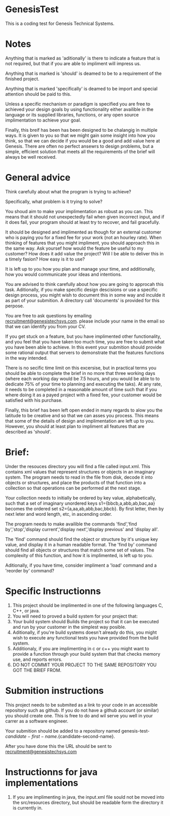 # GenesisTest
This is a coding test for Genesis Technical Systems.

# Notes
Anything that is marked as 'aditionally' is there to indicate a feature that is not required, but that if you are able to impliment will impress us.

Anything that is marked is 'should' is deamed to be to a requirement of the finished project.

Anything that is marked 'specifically' is deamed to be import and special attention should be paid to this.

Unless a specific mechanism or paradigm is specified you are free to achieved your design goals by using functionality either availible in the language or its supplied libraries, functions, or any open source implimentation to achieve your goal.

Finally, this breif has been has been designed to be chalangig in multiple ways. It is given to you so that we might gain some insight into how you think, so that we can decide if you would be a good and add value here at Genesis. There are often no perfect ansewrs to design problems, but a simple, efficient solution that meets all the requirements of the brief will always be well received.

# General advice
Think carefully about what the program is trying to achieve?

Specifically, what problem is it trying to solve?

You shoud aim to make your implimentation as robust as you can. This means that it should not unexpectedly fail when given incorrect input, and if it does fail, your program should at least try to recover, and fail gracefully.

It should be designed and implimented as though for an external customer who is paying you for a fixed fee for your work (not an hourley rate). When thinking of features that you might impliment, you should approach this in the same way. Ask yoursef how would the feature be useful to my customer? How does it add value the project? Will I be able to deliver this in a timely fasion? How easy is it to use?

It is left up to you how you plan and manage your time, and additionally, how you would communicate your ideas and intentions.

You are advised to think carefully about how you are going to approcah this task. Aditionally, if you make specific design descisions or use a specific design process, you might wish to document this in some way and inculde it as part of your submition. A directory call 'documents' is provided for this perpose.

You are free to ask questions by emailing recruitment@genesistechsys.com. please include your name in the email so that we can identify you from your CV.

If you get stuck on a feature, but you have implimented other functionality, and you feel that you have taken too much time, you are free to submit what you have been able to achieve. In this event your submition should provide some rational output that servers to demonstrate that the features functions in the way intended.

There is no secific time limit on this excersise, but in practical terms you should be able to complete the brief in no more that three working days (where each working day would be 7.5 hours, and you would be able to to dedicate 75% of your time to planning and executing the taks). At any rate, it needs to be completed in a reasonable amount of time such that if you where doing it as a payed project with a fixed fee, your customer would be satisfied with his purchase.

Finally, this brief has been left open ended in many regards to alow you the latitude to be creative and so that we can asses you process. This means that some of the details of design and implimentation are left up to you. However, you should at least plan to impliment all features that are described as 'should'.

# Brief:
Under the resouces directory you will find a file called input.xml. This contains xml values that represent structures or objects in an imaginary system.
The program needs to read in the file from disk, decode it into objects or structures, and place the products of that function into a collection so that operations can be performed at the next stage.

Your collection needs to initially be ordered by key value, alphabetically, such that a set of imaginary unordered keys s1={bbcb,a,abb,ab,bac,aa} becomes
the ordered set s2={a,aa,ab,abb,bac,bbcb}. By first letter, then by next leter and word length, etc, in ascending order.

The program needs to make availible the commands 'find','find by','stop','display current','display next','display previous' and 'display all'.

The 'find' command should find the object or structure by it's unique key value, and display it in a human readable format.
The 'find by' command should find all objects or structures that match some set of values. The complexity of this function, and how it is implimented, is left up to you.

Aditionally, if you have time, consider impliment a 'load' command and a 'reorder by' command?

# Specific Instructionns
1. This project should be implimented in one of the following languages C, C++, or java.
2. You will need to proved a build system for your project that:
3. Your build system should Builds the project so that it can be executed and run by your customer in the simplest way posible.
4. Aditionally, if you're build systems doesn't already do this, you might wish to execute any functional tests you have provided from the build system.
5. Additionaly, if you are implimenting in c or c++ you might want to provide a function through your build system that that checks memory use, and reports errors.
6. DO NOT COMMIT YOUR PROJECT TO THE SAME REPOSITORY YOU GOT THE BRIEF FROM.

# Submition instructions
This project needs to be submited as a link to your code in an accessible repository such as github. If you do not have a github account (or similar) you should create one. This is free to do and wil serve you well in your carrer as a software engineer.

Your submition should be added to a repository named genesis-test-${candidate-first-name}.${candidate-second-name}.

After you have done this the URL should be sent to recruitment@genesistechsys.com

# Instructionns for java implementations
1. If you are implimenting in java, the input.xml file sould not be moved into the src/resources directory, but should be readable form the directory it is currently in.
